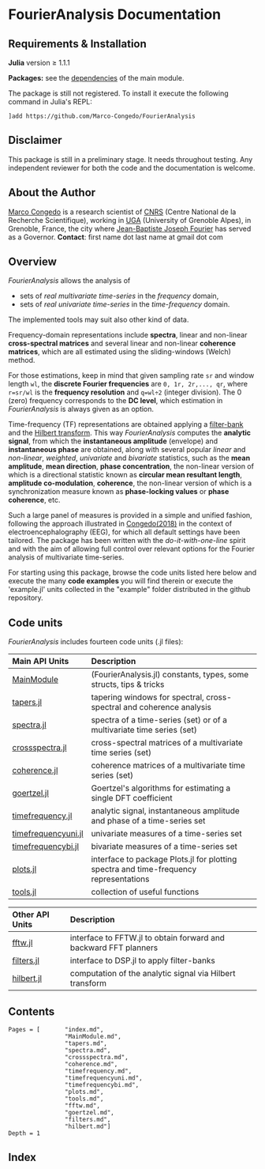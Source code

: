 # FourierAnalysis Documentation

## Requirements & Installation

**Julia** version ≥ 1.1.1

**Packages:** see the [dependencies](@ref) of the main module.

The package is still not registered. To install it
execute the following command in Julia's REPL:

    ]add https://github.com/Marco-Congedo/FourierAnalysis

## Disclaimer

This package is still in a preliminary stage.
It needs throughout testing.
Any independent reviewer for both the code and the documentation is welcome.

## About the Author

[Marco Congedo](https://sites.google.com/site/marcocongedo) is
a research scientist of [CNRS](http://www.cnrs.fr/en) (Centre National de la Recherche Scientifique), working in [UGA](https://www.univ-grenoble-alpes.fr/english/) (University of Grenoble Alpes), in Grenoble, France, the city where [Jean-Baptiste Joseph Fourier](https://en.wikipedia.org/wiki/Joseph_Fourier) has served as a Governor. **Contact**: first name dot last name at gmail dot com

## Overview

*FourierAnalysis* allows the analysis of
- sets of *real multivariate time-series* in the *frequency* domain,
- sets of *real univariate time-series* in the *time-frequency* domain.

The implemented tools may suit also other kind of data.

Frequency-domain representations include **spectra**, linear and
non-linear **cross-spectral matrices** and several linear and non-linear **coherence matrices**, which are all estimated using the sliding-windows (Welch) method.

For those estimations, keep in mind that given sampling rate ``sr``
and window length ``wl``, the **discrete Fourier frequencies** are
``0, 1r, 2r,..., qr``, where ``r=sr/wl`` is the **frequency resolution**
and ``q=wl÷2`` (integer division).
The 0 (zero) frequency corresponds to the **DC level**, which estimation in *FourierAnalysis* is always given as an option.

Time-frequency (TF) representations are obtained applying a
[filter-bank](https://en.wikipedia.org/wiki/Filter_bank) and the
[Hilbert  transform](https://en.wikipedia.org/wiki/Hilbert_transform). This way *FourierAnalysis* computes the **analytic signal**, from which the **instantaneous amplitude** (envelope) and **instantaneous phase** are obtained, along with several popular *linear* and *non-linear*, *weighted*, *univariate* and *bivariate* statistics, such as the **mean amplitude**, **mean direction**, **phase concentration**, the non-linear version of which is a directional statistic known as **circular mean resultant length**, **amplitude co-modulation**, **coherence**, the non-linear version of which is a synchronization measure known as **phase-locking values** or **phase coherence**, etc.

Such a large panel of measures is provided in a simple and unified fashion,
following the approach illustrated in
[Congedo(2018)](https://hal.archives-ouvertes.fr/hal-01868538/document)
in the context of electroencephalography (EEG), for which all default settings have been tailored. The package has been written with the *do-it-with-one-line*
spirit and with the aim of allowing full control over relevant options for the Fourier analysis of multivariate time-series.

For starting using this package, browse the code units listed here below and
execute the many **code examples** you will find therein or execute
the 'example.jl' units collected in the "example" folder distributed
in the github repository.

## Code units

*FourierAnalysis* includes fourteen code units (.jl files):

| Main API Units   | Description |
|:----------|:----------|
| [MainModule](@ref) | (FourierAnalysis.jl) constants, types, some structs, tips & tricks |
| [tapers.jl](@ref) | tapering windows for spectral, cross-spectral and coherence analysis |
| [spectra.jl](@ref) | spectra of a time-series (set) or of a multivariate time series (set) |
| [crossspectra.jl](@ref) | cross-spectral matrices of a multivariate time series (set) |
| [coherence.jl](@ref) | coherence matrices of a multivariate time series (set) |
| [goertzel.jl](@ref) | Goertzel's algorithms for estimating a single DFT coefficient |
| [timefrequency.jl](@ref) | analytic signal, instantaneous amplitude and phase of a time-series set |
| [timefrequencyuni.jl](@ref) | univariate measures of a time-series set |
| [timefrequencybi.jl](@ref) | bivariate measures of a time-series set |
| [plots.jl](@ref) | interface to package Plots.jl for plotting spectra and time-frequency representations |
| [tools.jl](@ref) | collection of useful functions |

| Other API Units  | Description |
|:----------|:----------|
| [fftw.jl](@ref) | interface to FFTW.jl to obtain forward and backward FFT planners |
| [filters.jl](@ref) | interface to DSP.jl to apply filter-banks |
| [hilbert.jl](@ref) | computation of the analytic signal via Hilbert transform |


## Contents

```@contents
Pages = [       "index.md",
                "MainModule.md",
                "tapers.md",
                "spectra.md",
                "crossspectra.md",
                "coherence.md",
                "timefrequency.md",
                "timefrequencyuni.md",
                "timefrequencybi.md",
                "plots.md",
                "tools.md",
                "fftw.md",
                "goertzel.md",
                "filters.md",
                "hilbert.md"]
Depth = 1
```

## Index

```@index
```
